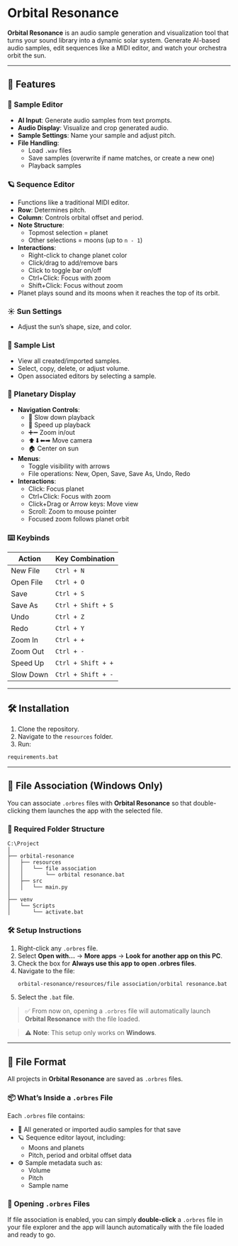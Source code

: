 # Orbital Resonance

**Orbital Resonance** is an audio sample generation and visualization tool that turns your sound library into a dynamic solar system. Generate AI-based audio samples, edit sequences like a MIDI editor, and watch your orchestra orbit the sun.

---

## 🚀 Features

### 🎵 Sample Editor
- **AI Input**: Generate audio samples from text prompts.
- **Audio Display**: Visualize and crop generated audio.
- **Sample Settings**: Name your sample and adjust pitch.
- **File Handling**:
  - Load `.wav` files
  - Save samples (overwrite if name matches, or create a new one)
  - Playback samples

### 🪐 Sequence Editor
- Functions like a traditional MIDI editor.
- **Row**: Determines pitch.
- **Column**: Controls orbital offset and period.
- **Note Structure**:
  - Topmost selection = planet
  - Other selections = moons (up to `n - 1`)
- **Interactions**:
  - Right-click to change planet color
  - Click/drag to add/remove bars
  - Click to toggle bar on/off
  - Ctrl+Click: Focus with zoom
  - Shift+Click: Focus without zoom
- Planet plays sound and its moons when it reaches the top of its orbit.

### ☀️ Sun Settings
- Adjust the sun’s shape, size, and color.

### 📂 Sample List
- View all created/imported samples.
- Select, copy, delete, or adjust volume.
- Open associated editors by selecting a sample.

### 🌌 Planetary Display
- **Navigation Controls**:
  - 🐢 Slow down playback
  - 🐇 Speed up playback
  - ➕➖ Zoom in/out
  - ⬆⬇⬅➡ Move camera
  - 🏠 Center on sun
- **Menus**:
  - Toggle visibility with arrows
  - File operations: New, Open, Save, Save As, Undo, Redo
- **Interactions**:
  - Click: Focus planet
  - Ctrl+Click: Focus with zoom
  - Click+Drag or Arrow keys: Move view
  - Scroll: Zoom to mouse pointer
  - Focused zoom follows planet orbit

### ⌨️ Keybinds

| Action              | Key Combination         |
|---------------------|-------------------------|
| New File            | `Ctrl + N`              |
| Open File           | `Ctrl + O`              |
| Save                | `Ctrl + S`              |
| Save As             | `Ctrl + Shift + S`      |
| Undo                | `Ctrl + Z`              |
| Redo                | `Ctrl + Y`              |
| Zoom In             | `Ctrl + +`              |
| Zoom Out            | `Ctrl + -`              |
| Speed Up            | `Ctrl + Shift + +`      |
| Slow Down           | `Ctrl + Shift + -`      |

---

## 🛠 Installation

1. Clone the repository.
2. Navigate to the `resources` folder.
3. Run:

```bash
requirements.bat
```

---

## 📁 File Association (Windows Only)

You can associate `.orbres` files with **Orbital Resonance** so that double-clicking them launches the app with the selected file.

### 📂 Required Folder Structure

```
C:\Project
│
├── orbital-resonance
│   ├── resources
│   │   └── file association
│   │       └── orbital resonance.bat
│   ├── src
│   │   └── main.py
│
├── venv
│   └── Scripts
│       └── activate.bat
```

### 🛠 Setup Instructions

1. Right-click any `.orbres` file.
2. Select **Open with...** → **More apps** → **Look for another app on this PC**.
3. Check the box for **Always use this app to open .orbres files**.
4. Navigate to the file:
   ```
   orbital-resonance/resources/file association/orbital resonance.bat
   ```
5. Select the `.bat` file.

> ✅ From now on, opening a `.orbres` file will automatically launch **Orbital Resonance** with the file loaded.

> ⚠️ **Note**: This setup only works on **Windows**.

---

## 💾 File Format

All projects in **Orbital Resonance** are saved as `.orbres` files.

### 📦 What’s Inside a `.orbres` File

Each `.orbres` file contains:

- 🎵 All generated or imported audio samples for that save
- 🪐 Sequence editor layout, including:
  - Moons and planets
  - Pitch, period and orbital offset data
- ⚙️ Sample metadata such as:
  - Volume
  - Pitch
  - Sample name

### 📂 Opening `.orbres` Files

If file association is enabled, you can simply **double-click** a `.orbres` file in your file explorer and the app will launch automatically with the file loaded and ready to go.
